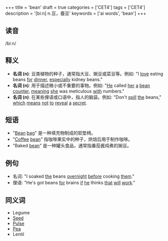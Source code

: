 +++
title = 'bean'
draft = true
categories = ['CET4']
tags = ['CET4']
description = '[biːn] n.豆，蚕豆'
keywords = ['ai words', 'bean']
+++

## 读音
/biːn/

## 释义
- **名词 (n)**: 豆类植物的种子，通常指大豆、豌豆或菜豆等。例如: "I [love](/zh/post/love/) eating beans [for](/zh/post/for/) [dinner](/zh/post/dinner/), [especially](/zh/post/especially/) kidney beans."
- **名词 (n)**: 用于描述微小或不重要的事物。例如: "[He](/zh/post/he/) called [her](/zh/post/her/) [a](/zh/post/a/) [bean](/zh/post/bean/) [counter](/zh/post/counter/), [meaning](/zh/post/meaning/) [she](/zh/post/she/) was meticulous [with](/zh/post/with/) numbers."
- **名词 (n)**: 在某些俚语或口语中，指人的脑袋。例如: "Don't [spill](/zh/post/spill/) [the](/zh/post/the/) beans," [which](/zh/post/which/) [means](/zh/post/means/) [not](/zh/post/not/) [to](/zh/post/to/) [reveal](/zh/post/reveal/) [a](/zh/post/a/) [secret](/zh/post/secret/).

## 短语
- "[Bean](/zh/post/bean/) [bag](/zh/post/bag/)" 是一种填充物制成的软垫椅。
- "[Coffee](/zh/post/coffee/) [bean](/zh/post/bean/)" 指咖啡果实中的种子，烘焙后用于制作咖啡。
- "Baked [bean](/zh/post/bean/)" 是一种罐头食品，通常指番茄酱炖煮的豌豆。

## 例句
- 名词: "I soaked [the](/zh/post/the/) beans [overnight](/zh/post/overnight/) [before](/zh/post/before/) cooking [them](/zh/post/them/)."
- 俚语: "He's got beans [for](/zh/post/for/) brains [if](/zh/post/if/) [he](/zh/post/he/) thinks [that](/zh/post/that/) [will](/zh/post/will/) [work](/zh/post/work/)."

## 同义词
- Legume
- [Seed](/zh/post/seed/)
- [Pulse](/zh/post/pulse/)
- [Pea](/zh/post/pea/)
- Lentil
